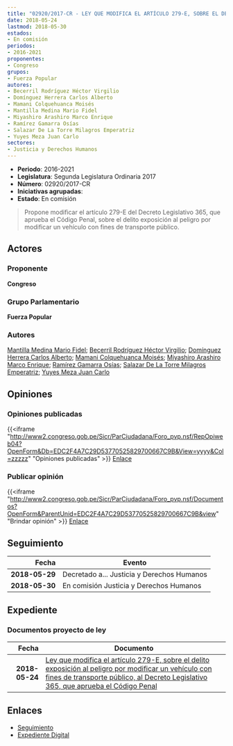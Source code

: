 ```yaml
---
title: "02920/2017-CR - LEY QUE MODIFICA EL ARTÍCULO 279-E, SOBRE EL DELITO EXPOSICIÓN AL PELIGRO POR MODIFICAR UN VEHÍCULO CON FINES DE TRANSPORTE PÚBLICO, AL DECRETO LEGISLATIVO 365, QUE APRUEBA EL CÓDIGO PENAL"
date: 2018-05-24
lastmod: 2018-05-30
estados:
- En comisión
periodos:
- 2016-2021
proponentes:
- Congreso
grupos:
- Fuerza Popular
autores:
- Becerril Rodríguez Héctor Virgilio
- Domínguez Herrera Carlos Alberto
- Mamani Colquehuanca Moisés
- Mantilla Medina Mario Fidel
- Miyashiro Arashiro Marco Enrique
- Ramírez Gamarra Osías
- Salazar De La Torre Milagros Emperatriz
- Yuyes Meza Juan Carlo
sectores:
- Justicia y Derechos Humanos
---
```

- **Periodo**: 2016-2021
- **Legislatura**: Segunda Legislatura Ordinaria 2017
- **Número**: 02920/2017-CR
- **Iniciativas agrupadas**: 
- **Estado**: En comisión

> Propone modificar el artículo 279-E del Decreto Legislativo 365, que aprueba el Código Penal, sobre el delito exposición al peligro por modificar un vehículo con fines de transporte público.


## Actores

### Proponente

**Congreso**

### Grupo Parlamentario

**Fuerza Popular**

### Autores

[Mantilla Medina Mario Fidel](mailto:mailto:mmantilla@congreso.gob.pe); [Becerril Rodríguez Héctor Virgilio](mailto:mailto:hbecerril@congreso.gob.pe); [Domínguez Herrera Carlos Alberto](mailto:mailto:cdominguez@congreso.gob.pe); [Mamani Colquehuanca Moisés](mailto:mailto:mmamani@congreso.gob.pe); [Miyashiro Arashiro Marco Enrique](mailto:mailto:mmiyashiro@congreso.gob.pe); [Ramírez Gamarra Osías](mailto:mailto:oramirez@congreso.gob.pe); [Salazar De La Torre Milagros Emperatriz](mailto:mailto:msalazard@congreso.gob.pe); [Yuyes Meza Juan Carlo](mailto:mailto:jyuyes@congreso.gob.pe)

## Opiniones

### Opiniones publicadas

{{<iframe "http://www2.congreso.gob.pe/Sicr/ParCiudadana/Foro_pvp.nsf/RepOpiweb04?OpenForm&Db=EDC2F4A7C29D53770525829700667C9B&View=yyyy&Col=zzzzz" "Opiniones publicadas" >}}
[Enlace](http://www2.congreso.gob.pe/Sicr/ParCiudadana/Foro_pvp.nsf/RepOpiweb04?OpenForm&Db=EDC2F4A7C29D53770525829700667C9B&View=yyyy&Col=zzzzz)

### Publicar opinión

{{<iframe "http://www2.congreso.gob.pe/Sicr/ParCiudadana/Foro_pvp.nsf/Documentos?OpenForm&ParentUnid=EDC2F4A7C29D53770525829700667C9B&view" "Brindar opinión" >}}
[Enlace](http://www2.congreso.gob.pe/Sicr/ParCiudadana/Foro_pvp.nsf/Documentos?OpenForm&ParentUnid=EDC2F4A7C29D53770525829700667C9B&view)


## Seguimiento

| Fecha | Evento |
|------:|--------|
| **2018-05-29** | Decretado a... Justicia y Derechos Humanos |
| **2018-05-30** | En comisión Justicia y Derechos Humanos |

## Expediente

### Documentos proyecto de ley

| Fecha | Documento |
|------:|-----------|
| **2018-05-24** | [Ley que modifica el artículo 279-E, sobre el delito exposición al peligro por modificar un vehículo con fines de transporte público, al Decreto Legislativo 365, que aprueba el Código Penal](http://www.leyes.congreso.gob.pe/Documentos/2016_2021/Proyectos_de_Ley_y_de_Resoluciones_Legislativas/PL0292020180524..pdf) |

## Enlaces

- [Seguimiento](http://www2.congreso.gob.pe/Sicr/TraDocEstProc/CLProLey2016.nsf/f7fff46988ca05b1052578e100829cc7/71b110e19cb8b714052582970076f197?OpenDocument)
- [Expediente Digital](http://www2.congreso.gob.pe/Sicr/TraDocEstProc/Expvirt_2011.nsf/visbusqptramdoc1621/02920?opendocument)

